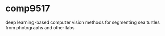 # comp9517
deep learning-based computer vision methods for segmenting sea turtles from photographs
and other labs
